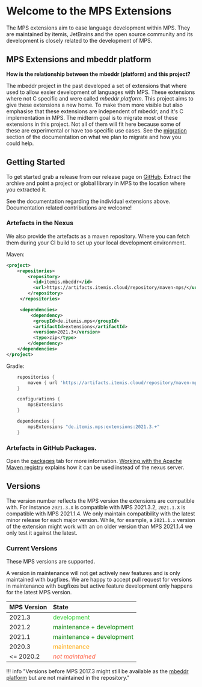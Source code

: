 <style>
table tbody tr:nth-child(1) td:nth-child(2) {
   color: limegreen;
}

table tbody tr:nth-child(2) td:nth-child(2),
table tbody tr:nth-child(3) td:nth-child(2) {
   color: green;
}

table tbody tr:nth-child(4)  td:nth-child(2)   {
    color: orange;
}

table tbody tr:nth-child(5)  td:nth-child(2)   {
    color: tomato;
}

</style>
# Welcome to the MPS Extensions

The MPS extensions aim to ease language development within MPS. They are maintained by itemis, JetBrains and the open source community and its development is closely related to the development of MPS.

## MPS Extensions and mbeddr platform

**How is the relationship between the mbeddr (platform) and this project?**

The mbeddr project in the past developed a set of extensions that where used to allow easier development of languages with MPS. These extensions where not C specific and were called *mbeddr platform*. This project aims to give these extensions a new home. To make them more visible but also emphasise that these extensions are independent of mbeddr, and it's C implementation in MPS. The midterm goal is to migrate most of these extensions in this project. Not all of them will fit here because some of these are experimental or have too specific use cases. See the [migration](Migrating) section of the documentation on what we plan to migrate and how you could help.

## Getting Started

To get started grab a release from our release page on [GitHub](https://github.com/JetBrains/MPS-extensions/releases). Extract the archive and point a project or global library in MPS to the location where you extracted it.

See the documentation regarding the individual extensions above. Documentation related contributions are welcome!

### Artefacts in the Nexus

We also provide the artefacts as a maven repository. Where you can fetch them during your CI build to set up your local development environment.

Maven:

```xml  title="pom.xml"
<project>
	<repositories>
	    <repository>
	      <id>itemis.mbeddr</id>
	      <url>https://artifacts.itemis.cloud/repository/maven-mps/</url>
	    </repository>
	 </repositories>

	 <dependencies>
		 <dependency>
		  <groupId>de.itemis.mps</groupId>
		  <artifactId>extensions</artifactId>
		  <version>2021.3</version>
		  <type>zip</type>
		</dependency>
	</dependencies>
</project>
```

Gradle:

```groovy title="build.gradle"
    repositories {
        maven { url 'https://artifacts.itemis.cloud/repository/maven-mps/' }
    }

	configurations {
        mpsExtensions
    }

    dependencies {
        mpsExtensions "de.itemis.mps:extensions:2021.3.+"
    }
```

### Artefacts in GitHub Packages.

Open the [packages](https://github.com/orgs/JetBrains/packages?repo_name=MPS-extensions) tab for more information.
[Working with the Apache Maven registry](https://docs.github.com/en/packages/working-with-a-github-packages-registry/working-with-the-apache-maven-registry) explains how it can be
used instead of the nexus server.

## Versions

The version number reflects the MPS version the extensions are compatible with. For instance `2021.3.X` is compatible with MPS 2021.3.2, `2021.1.X` is compatible with MPS 2021.1.4. We only maintain compatibility with the latest minor release for each major version. While, for example, a `2021.1.x` version of the extension might work with an on older version than MPS 2021.1.4 we only test it against the latest.

### Current Versions

These MPS versions are supported.

A version in maintenance will not get actively new features and is only maintained with bugfixes. We are happy to accept pull request for versions in maintenance with bugfixes but active feature development only happens for the latest MPS version.

| MPS Version | State |
|:--|:--|
| 2021.3 | development |
| 2021.2 |  maintenance + development  |
| 2021.1 |  maintenance + development  |
| 2020.3 | maintenance |
| <= 2020.2 | *not maintained* |

!!! info "Versions before MPS 2017.3 might still be available as the [mbeddr platform](https://github.com/mbeddr/mbeddr.core) but are not maintained in the repository."